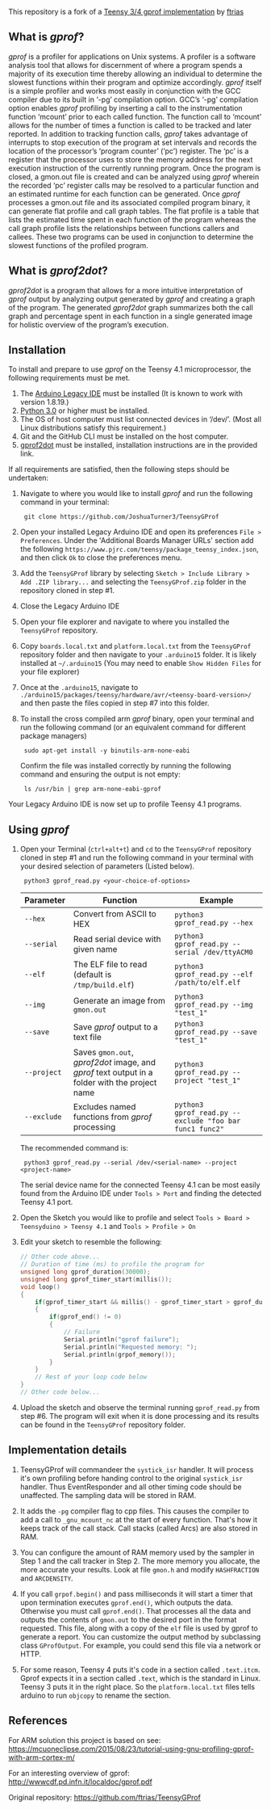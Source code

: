 This repository is a fork of a [Teensy 3/4 gprof implementation](https://github.com/ftrias/TeensyGProf) by [ftrias](https://github.com/ftrias)

## What is *gprof*?

*gprof* is a profiler for applications on Unix systems. A profiler is a software analysis tool that allows for discernment of where a program spends a majority of its execution time thereby allowing an individual to determine the slowest functions within their program and optimize accordingly. *gprof* itself is a simple profiler and works most easily in conjunction with the GCC compiler due to its built in ‘-pg’ compilation option. GCC’s ‘-pg’ compilation option enables *gprof* profiling by inserting a call to the instrumentation function ‘mcount’ prior to each called function. The function call to ‘mcount’ allows for the number of times a function is called to be tracked and later reported. In addition to tracking function calls, *gprof* takes advantage of interrupts to stop execution of the program at set intervals and records the location of the processor’s ‘program counter’ (‘pc’) register. The ‘pc’ is a register that the processor uses to store the memory address for the next execution instruction of the currently running program. Once the program is closed, a gmon.out file is created and can be analyzed using *gprof* wherein the recorded ‘pc’ register calls may be resolved to a particular function and an estimated runtime for each function can be generated. Once *gprof* processes a gmon.out file and its associated compiled program binary, it can generate flat profile and call graph tables. The flat profile is a table that lists the estimated time spent in each function of the program whereas the call graph profile lists the relationships between functions callers and callees. These two programs can be used in conjunction to determine the slowest functions of the profiled program.

## What is *gprof2dot*?

*gprof2dot* is a program that allows for a more intuitive interpretation of *gprof* output by analyzing output generated by *gprof* and creating a graph of the program. The generated *gprof2dot* graph summarizes both the call graph and percentage spent in each function in a single generated image for holistic overview of the program’s execution.

## Installation

To install and prepare to use *gprof* on the Teensy 4.1 microprocessor, the following requirements must be met.

1. The [Arduino Legacy IDE](https://www.arduino.cc/en/software) must be installed (It is known to work with version 1.8.19.)
2. [Python 3.0](https://www.python.org/downloads/) or higher must be installed.
3. The OS of host computer must list connected devices in ‘/dev/’. (Most all Linux distributions satisfy this requirement.)
4. Git and the GitHub CLI must be installed on the host computer.
5. [gprof2dot](https://pypi.org/project/gprof2dot/) must be installed, installation instructions are in the provided link.

If all requirements are satisfied, then the following steps should be undertaken:

1. Navigate to where you would like to install *gprof* and run the following command in your terminal:

        git clone https://github.com/JoshuaTurner3/TeensyGProf

2. Open your installed Legacy Arduino IDE and open its preferences `File > Preferences`. Under the 'Additional Boards Manager URLs' section add the following `https://www.pjrc.com/teensy/package_teensy_index.json`, and then click `Ok` to close the preferences menu.
3. Add the `TeensyGProf` library by selecting `Sketch > Include Library > Add .ZIP library...` and selecting the `TeensyGProf.zip` folder in the repository cloned in step #1.
4. Close the Legacy Arduino IDE
5. Open your file explorer and navigate to where you installed the `TeensyGProf` repository.
6. Copy `boards.local.txt` and `platform.local.txt` from the `TeensyGProf` repository folder and then navigate to your `.arduino15` folder. It is likely installed at `~/.arduino15` (You may need to enable `Show Hidden Files` for your file explorer)
7. Once at the `.arduino15`, navigate to `./arduino15/packages/teensy/hardware/avr/<teensy-board-version>/` and then paste the files copied in step #7 into this folder.
8. To install the cross compiled arm *gprof* binary, open your terminal and run the following command (or an equivalent command for different package managers)

        sudo apt-get install -y binutils-arm-none-eabi

    Confirm the file was installed correctly by running the following command and ensuring the output is not empty:

        ls /usr/bin | grep arm-none-eabi-gprof

Your Legacy Arduino IDE is now set up to profile Teensy 4.1 programs.

## Using *gprof*

1. Open your Terminal (`ctrl+alt+t`) and `cd` to the `TeensyGProf` repository cloned in step #1 and run the following command in your terminal with your desired selection of parameters (Listed below).

        python3 gprof_read.py <your-choice-of-options>

    |Parameter|Function|Example|
    |-|-|-|
    |`--hex`|Convert from ASCII to HEX|`python3 gprof_read.py --hex`|
    |`--serial`|Read serial device with given name|`python3 gprof_read.py --serial /dev/ttyACM0`|
    |`--elf`|The ELF file to read (default is `/tmp/build.elf`)|`python3 gprof_read.py --elf /path/to/elf.elf`|
    |`--img`|Generate an image from `gmon.out`|`python3 gprof_read.py --img "test_1"`|
    |`--save`|Save *gprof* output to a text file|`python3 gprof_read.py --save "test_1"`|
    |`--project`|Saves `gmon.out`, *gprof2dot* image, and *gprof* text output in a folder with the project name|`python3 gprof_read.py --project "test_1"`|
    |`--exclude`|Excludes named functions from *gprof* processing|`python3 gprof_read.py --exclude "foo bar func1 func2"`|

    The recommended command is:

        python3 gprof_read.py --serial /dev/<serial-name> --project <project-name>

    The serial device name for the connected Teensy 4.1 can be most easily found from the Arduino IDE under `Tools > Port` and finding the detected Teensy 4.1 port.

2. Open the Sketch you would like to profile and select `Tools > Board > Teensyduino > Teensy 4.1` and `Tools > Profile > On`
3. Edit your sketch to resemble the following:

    ```c++
    // Other code above...
    // Duration of time (ms) to profile the program for
    unsigned long gprof_duration(30000);
    unsigned long gprof_timer_start(millis());
    void loop()
    {
        if(gprof_timer_start && millis() - gprof_timer_start > gprof_duration)
        {
            if(gprof_end() != 0)
            {
                // Failure
                Serial.println("gprof failure");
                Serial.println("Requested memory: ");
                Serial.println(grpof_memory());
            }
        }
        // Rest of your loop code below
    }
    // Other code below...
    ```

4. Upload the sketch and observe the terminal running `gprof_read.py` from step #6. The program will exit when it is done processing and its results can be found in the `TeensyGProf` repository folder.

## Implementation details

1. TeensyGProf will commandeer the `systick_isr` handler. It will process it's own profiling before handing control to the original `systick_isr` handler. Thus EventResponder and all other timing code should be unaffected. The sampling data will be stored in RAM.

2. It adds the `-pg` compiler flag to cpp files. This causes the compiler to add a call to `_gnu_mcount_nc` at the start of every function. That's how it keeps track of the call stack. Call stacks (called Arcs) are also stored in RAM.

3. You can configure the amount of RAM memory used by the sampler in Step 1 and the call tracker in Step 2. The more memory you allocate, the more accurate your results. Look at file `gmon.h` and modify `HASHFRACTION` and `ARCDENSITY`.

4. If you call `grpof.begin()` and pass milliseconds it will start a timer that upon termination executes `gprof.end()`, which outputs the data. Otherwise you must call `gprof.end()`. That processes all the data and outputs the contents of `gmon.out` to the desired port in the format requested. This file, along with a copy of the `elf` file is used by gprof to generate a report. You can customize the output method by subclassing class `GProfOutput`. For example, you could send this file via a network or HTTP.

5. For some reason, Teensy 4 puts it's code in a section called `.text.itcm`. Gprof expects it in a section called `.text`, which is the standard in Linux. Teensy 3 puts it in the right place. So the `platform.local.txt` files tells arduino to run `objcopy` to rename the section.

## References

For ARM solution this project is based on see:
<https://mcuoneclipse.com/2015/08/23/tutorial-using-gnu-profiling-gprof-with-arm-cortex-m/>

For an interesting overview of gprof:
<http://wwwcdf.pd.infn.it/localdoc/gprof.pdf>

Original repository:
<https://github.com/ftrias/TeensyGProf>
